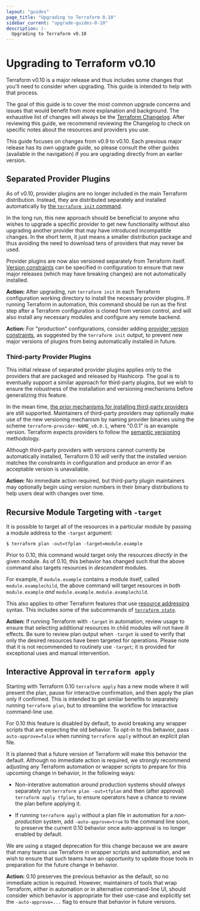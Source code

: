 ```yaml
---
layout: "guides"
page_title: "Upgrading to Terraform 0.10"
sidebar_current: "upgrade-guides-0-10"
description: |-
  Upgrading to Terraform v0.10
---
```


# Upgrading to Terraform v0.10

Terraform v0.10 is a major release and thus includes some changes that
you'll need to consider when upgrading. This guide is intended to help with
that process.

The goal of this guide is to cover the most common upgrade concerns and
issues that would benefit from more explanation and background. The exhaustive
list of changes will always be the
[Terraform Changelog](https://github.com/hashicorp/terraform/blob/master/CHANGELOG.md).
After reviewing this guide, we recommend reviewing the Changelog to check on
specific notes about the resources and providers you use.

This guide focuses on changes from v0.9 to v0.10. Each previous major release
has its own upgrade guide, so please consult the other guides (available
in the navigation) if you are upgrading directly from an earlier version.

## Separated Provider Plugins

As of v0.10, provider plugins are no longer included in the main Terraform
distribution. Instead, they are distributed separately and installed
automatically by
[the `terraform init` command](/docs/commands/init.html).

In the long run, this new approach should be beneficial to anyone who wishes
to upgrade a specific provider to get new functionality without also
upgrading another provider that may have introduced incompatible changes.
In the short term, it just means a smaller distribution package and thus
avoiding the need to download tens of providers that may never be used.

Provider plugins are now also versioned separately from Terraform itself.
[Version constraints](/docs/configuration/providers.html#provider-versions)
can be specified in configuration to ensure that new major releases
(which may have breaking changes) are not automatically installed.

**Action:** After upgrading, run `terraform init` in each Terraform
configuration working directory to install the necessary provider plugins.
If running Terraform in automation, this command should be run as the first
step after a Terraform configuration is cloned from version control, and
will also install any necessary modules and configure any remote backend.

**Action:** For "production" configurations, consider adding
[provider version constraints](/docs/configuration/providers.html#provider-versions),
as suggested by the `terraform init` output, to prevent new major versions
of plugins from being automatically installed in future.

### Third-party Provider Plugins

This initial release of separated provider plugins applies only to the
providers that are packaged and released by Hashicorp. The goal is to
eventually support a similar approach for third-party plugins, but we wish
to ensure the robustness of the installation and versioning mechanisms before
generalizing this feature.

In the mean time,
[the prior mechanisms for installing third-party providers](/docs/plugins/basics.html#installing-a-plugin)
are still supported. Maintainers of third-party providers may optionally
make use of the new versioning mechanism by naming provider binaries
using the scheme `terraform-provider-NAME_v0.0.1`, where "0.0.1" is an
example version. Terraform expects providers to follow the
[semantic versioning](http://semver.org/) methodology.

Although third-party providers with versions cannot currently be automatically
installed, Terraform 0.10 _will_ verify that the installed version matches the
constraints in configuration and produce an error if an acceptable version
is unavailable.

**Action:** No immediate action required, but third-party plugin maintainers
may optionally begin using version numbers in their binary distributions to
help users deal with changes over time.

## Recursive Module Targeting with `-target`

It is possible to target all of the resources in a particular module by passing
a module address to the `-target` argument:

```
$ terraform plan -out=tfplan -target=module.example
```

Prior to 0.10, this command would target only the resources _directly_ in
the given module. As of 0.10, this behavior has changed such that the above
command also targets resources in _descendent_ modules.

For example, if `module.example` contains a module itself, called
`module.examplechild`, the above command will target resources in both
`module.example` _and_ `module.example.module.examplechild`.

This also applies to other Terraform features that use
[resource addressing](/docs/internals/resource-addressing.html) syntax.
This includes some of the subcommands of
[`terraform state`](/docs/commands/state/index.html).

**Action:** If running Terraform with `-target` in automation, review usage
to ensure that selecting additional resources in child modules will not have
ill effects. Be sure to review plan output when `-target` is used to verify
that only the desired resources have been targeted for operations. Please
note that it is not recommended to routinely use `-target`; it is provided for
exceptional uses and manual intervention.

## Interactive Approval in `terraform apply`

Starting with Terraform 0.10 `terraform apply` has a new mode where it will
present the plan, pause for interactive confirmation, and then apply the
plan only if confirmed. This is intended to get similar benefits to separately
running `terraform plan`, but to streamline the workflow for interactive
command-line use.

For 0.10 this feature is disabled by default, to avoid breaking any wrapper
scripts that are expecting the old behavior. To opt-in to this behavior,
pass `-auto-approve=false` when running `terraform apply` without an explicit
plan file.

It is planned that a future version of Terraform will make this behavior the
default. Although no immediate action is required, we strongly recommend
adjusting any Terraform automation or wrapper scripts to prepare for this
upcoming change in behavior, in the following ways:

* Non-interative automation around production systems should _always_
  separately run `terraform plan -out=tfplan` and then (after approval)
  `terraform apply tfplan`, to ensure operators have a chance to review
  the plan before applying it.

* If running `terraform apply` _without_ a plan file in automation for
  a _non-production_ system, add `-auto-approve=true` to the command line
  soon, to preserve the current 0.10 behavior once auto-approval is no longer
  enabled by default.

We are using a staged deprecation for this change because we are aware that
many teams use Terraform in wrapper scripts and automation, and we wish to
ensure that such teams have an opportunity to update those tools in preparation
for the future change in behavior.

**Action:** 0.10 preserves the previous behavior as the default, so no
immediate action is required. However, maintainers of tools that wrap
Terraform, either in automation or in alternative command-line UI, should
consider which behavior is appropriate for their use-case and explicitly
set the `-auto-approve=...` flag to ensure that behavior in future versions.

